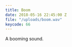 ```yaml
---
title: Boom
date: 2018-05-16 22:45:00 Z
file: "/uploads/boom.wav"
keycode: 66
---
```


A booming sound.